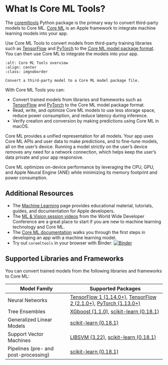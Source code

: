 # What Is Core ML Tools?

The [coremltools](https://github.com/apple/coremltools "apple/coremltools") Python package is the primary way to convert third-party models to Core ML. [Core ML](https://developer.apple.com/documentation/coreml "Core ML Framework") is an Apple framework to integrate machine learning models into your app. 

Use Core ML Tools to convert models from third-party training libraries such as [TensorFlow](https://www.tensorflow.org "TensorFlow") and [PyTorch](https://pytorch.org "PyTorch") to the [Core ML model package format](https://developer.apple.com/documentation/coreml/core_ml_api/updating_a_model_file_to_a_model_package). You can then use Core ML to integrate the models into your app.

```{figure} images/introduction-coremltools.png
:alt: Core ML Tools overview
:align: center
:class: imgnoborder

Convert a third-party model to a Core ML model package file.
```

With Core ML Tools you can:

- Convert trained models from libraries and frameworks such as [TensorFlow](https://www.tensorflow.org "TensorFlow") and [PyTorch](https://pytorch.org "PyTorch") to the Core ML model package format.
- Read, write, and optimize Core ML models to use less storage space, reduce power consumption, and reduce latency during inference.
- Verify creation and conversion by making predictions using Core ML in macOS.

Core ML provides a unified representation for all models. Your app uses Core ML APIs and user data to make predictions, and to fine-tune models, all on the user’s device. Running a model strictly on the user’s device removes any need for a network connection, which helps keep the user’s data private and your app responsive.

Core ML optimizes on-device performance by leveraging the CPU, GPU, and Apple Neural Engine (ANE) while minimizing its memory footprint and power consumption.


## Additional Resources

- The [Machine Learning](https://developer.apple.com/machine-learning/ "Machine Learning") page provides educational material, tutorials, guides, and documentation for Apple developers.
- The [ML & Vision session videos](https://developer.apple.com/videos/frameworks/machine-learning-and-vision "ML & Vision session videos from the World Wide Developer Conference") from the World Wide Developer Conference are a great place to start if you are new to machine learning technology and Core ML.
- The [Core ML documentation](https://developer.apple.com/documentation/coreml "Core ML documentation") walks you through the first steps in developing an app with a machine learning model.
- Try out `coremltools` in your browser with Binder: [![Binder](https://mybinder.org/badge_logo.svg)](https://mybinder.org/v2/gh/ContinuumIO/coreml-demo/HEAD)


## Supported Libraries and Frameworks

You can convert trained models from the following libraries and frameworks to Core ML:

| Model Family      | Supported Packages |
| ----------- | ----------- |
| Neural Networks      | [TensorFlow 1 (1.14.0+)](https://www.tensorflow.org/versions/r1.15/api_docs/python/tf), [TensorFlow 2 (2.1.0+)](https://www.tensorflow.org), [PyTorch (1.13.0+)](https://pytorch.org) |
| Tree Ensembles   | [XGboost (1.1.0)](https://xgboost.readthedocs.io/en/latest/index.html), [scikit-learn (0.18.1)](https://scikit-learn.org/stable/)        |
| Generalized Linear Models   | [scikit-learn (0.18.1)](https://scikit-learn.org/stable/)        |
| Support Vector Machines   | [LIBSVM (3.22)](https://pypi.org/project/libsvm/), [scikit-learn (0.18.1)](https://scikit-learn.org/stable/)        |
| Pipelines (pre- and post-processing)   | [scikit-learn (0.18.1)](https://scikit-learn.org/stable/)        |




